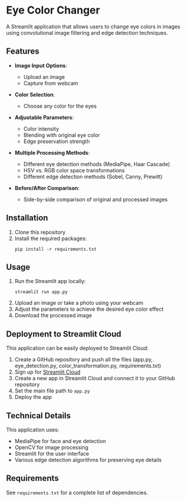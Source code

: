 # Eye Color Changer

A Streamlit application that allows users to change eye colors in images using convolutional image filtering and edge detection techniques.

## Features

- **Image Input Options**:
  - Upload an image
  - Capture from webcam

- **Color Selection**:
  - Choose any color for the eyes

- **Adjustable Parameters**:
  - Color intensity
  - Blending with original eye color
  - Edge preservation strength

- **Multiple Processing Methods**:
  - Different eye detection methods (MediaPipe, Haar Cascade)
  - HSV vs. RGB color space transformations
  - Different edge detection methods (Sobel, Canny, Prewitt)

- **Before/After Comparison**:
  - Side-by-side comparison of original and processed images

## Installation

1. Clone this repository
2. Install the required packages:
   ```
   pip install -r requirements.txt
   ```

## Usage

1. Run the Streamlit app locally:
   ```
   streamlit run app.py
   ```
2. Upload an image or take a photo using your webcam
3. Adjust the parameters to achieve the desired eye color effect
4. Download the processed image

## Deployment to Streamlit Cloud

This application can be easily deployed to Streamlit Cloud:

1. Create a GitHub repository and push all the files (app.py, eye_detection.py, color_transformation.py, requirements.txt)
2. Sign up for [Streamlit Cloud](https://streamlit.io/cloud)
3. Create a new app in Streamlit Cloud and connect it to your GitHub repository
4. Set the main file path to `app.py`
5. Deploy the app

## Technical Details

This application uses:
- MediaPipe for face and eye detection
- OpenCV for image processing
- Streamlit for the user interface
- Various edge detection algorithms for preserving eye details

## Requirements

See `requirements.txt` for a complete list of dependencies. 